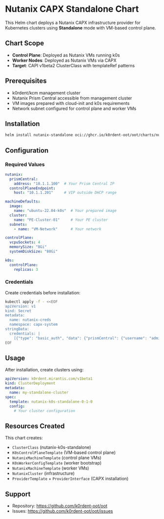 # Nutanix CAPX Standalone Chart

This Helm chart deploys a Nutanix CAPX infrastructure provider for Kubernetes clusters using **Standalone** mode with VM-based control plane.

## Chart Scope

- **Control Plane**: Deployed as Nutanix VMs running k0s
- **Worker Nodes**: Deployed as Nutanix VMs via CAPX
- **Target**: CAPI v1beta2 ClusterClass with templateRef patterns

## Prerequisites

- k0rdent/kcm management cluster
- Nutanix Prism Central accessible from management cluster
- VM images prepared with cloud-init and k0s requirements
- Network subnet configured for control plane and worker VMs

## Installation

```bash
helm install nutanix-standalone oci://ghcr.io/k0rdent-oot/oot/charts/nutanix-capx-standalone -n kcm-system
```

## Configuration

### Required Values

```yaml
nutanix:
  prismCentral:
    address: "10.1.1.100"  # Your Prism Central IP
  controlPlaneEndpoint:
    host: "10.1.1.201"     # VIP outside DHCP range

machineDefaults:
  image:
    name: "ubuntu-22.04-k0s"  # Your prepared image
  cluster:
    name: "PE-Cluster-01"     # Your PE cluster
  subnets:
    - name: "VM-Network"      # Your network

controlPlane:
  vcpuSockets: 4
  memorySize: "8Gi"
  systemDiskSize: "80Gi"

k0s:
  controlPlane:
    replicas: 3
```

### Credentials

Create credentials before installation:

```bash
kubectl apply -f - <<EOF
apiVersion: v1
kind: Secret
metadata:
  name: nutanix-creds
  namespace: capx-system
stringData:
  credentials: |
    [{"type": "basic_auth", "data": {"prismCentral": {"username": "admin", "password": "password"}}}]
EOF
```

## Usage

After installation, create clusters using:

```yaml
apiVersion: k0rdent.mirantis.com/v1beta1
kind: ClusterDeployment
metadata:
  name: my-standalone-cluster
spec:
  template: nutanix-k0s-standalone-0-1-0
  config:
    # Your cluster configuration
```

## Resources Created

This chart creates:
- `ClusterClass` (nutanix-k0s-standalone)
- `K0sControlPlaneTemplate` (VM-based control plane)
- `NutanixMachineTemplate` (control plane VMs)
- `K0sWorkerConfigTemplate` (worker bootstrap)
- `NutanixMachineTemplate` (worker VMs)
- `NutanixCluster` (infrastructure)
- `ProviderTemplate` + `ProviderInterface` (CAPX installation)

## Support

- Repository: https://github.com/k0rdent-oot/oot
- Issues: https://github.com/k0rdent-oot/oot/issues
